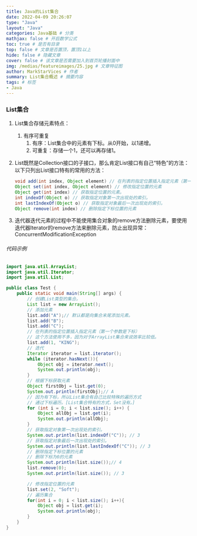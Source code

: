 ```yaml
---
title: Java的List集合
date: 2022-04-09 20:26:07
type: "Java"
layout: "Java"
categories: Java基础 # 分类
mathjax: false # 开启数学公式
toc: true # 是否有目录
top: false # 文章是否置顶，置顶1以上
hide: false # 隐藏文章
cover: false # 该文章是否需要加入到首页轮播封面中
img: /medias/featureimages/25.jpg # 文章特征图
author: MarkStarVices # 作者
summary: List集合概述 # 摘要内容
tags: # 标签
- Java
---
```


### List集合

1. List集合存储元素特点：

   1. 有序可重复
      1. 有序：List集合中的元素有下标。从0开始，以1递增。
      2. 可重复：存储一个1，还可以再存储1。

2. List既然是Collection接口的子接口，那么肯定List接口有自己“特色”的方法：以下只列出List接口特有的常用的方法：

   ```java
   void add(int index, Object element) // 在列表的指定位置插入指定元素（第一个参数是下标）
   Object set(int index, Object element) // 修改指定位置的元素
   Object get(int index) // 获取指定位置的元素。
   int indexOf(Object o) // 获取指定对象第一次出现处的索引。
   int lastIndexOf(Object o) // 获取指定对象最后一次出现处的索引。
   Object remove(int index) // 删除指定下标位置的元素
   ```
   
3. 迭代器迭代元素的过程中不能使用集合对象的remove方法删除元素，要使用迭代器Iterator的remove方法来删除元素，防止出现异常：ConcurrentModificationException


###### 代码示例

```java
import java.util.ArrayList;
import java.util.Iterator;
import java.util.List;

public class Test {
    public static void main(String[] args) {
        // 创建List类型的集合。
        List list = new ArrayList();
        // 添加元素
        list.add("A");// 默认都是向集合末尾添加元素。
        list.add("B");
        list.add("C");
        // 在列表的指定位置插入指定元素（第一个参数是下标）
        // 这个方法使用不多，因为对于ArrayList集合来说效率比较低。
        list.add(1, "KING");
        // 迭代
        Iterator iterator = list.iterator();
        while (iterator.hasNext()){
            Object obj = iterator.next();
            System.out.println(obj);
        }
        // 根据下标获取元素
        Object firstObj = list.get(0);
        System.out.println(firstObj);// A
        // 因为有下标，所以List集合有自己比较特殊的遍历方式
        // 通过下标遍历。[List集合特有的方式，Set没有。]
        for (int i = 0; i < list.size(); i++) {
            Object allObj = list.get(i);
            System.out.println(allObj);
        }
        // 获取指定对象第一次出现处的索引。
        System.out.println(list.indexOf("C")); // 3
        // 获取指定对象最后一次出现处的索引。
        System.out.println(list.lastIndexOf("C")); // 3
        // 删除指定下标位置的元素
        // 删除下标为0的元素
        System.out.println(list.size());// 4
        list.remove(0);
        System.out.println(list.size()); // 3

        // 修改指定位置的元素
        list.set(2, "Soft");
        // 遍历集合
        for(int i = 0; i < list.size(); i++){
            Object obj = list.get(i);
            System.out.println(obj);
        }
    }
}
```


